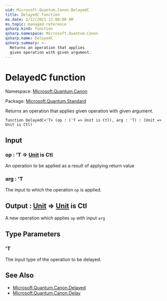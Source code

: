 ```yaml
---
uid: Microsoft.Quantum.Canon.DelayedC
title: DelayedC function
ms.date: 2/12/2021 12:00:00 AM
ms.topic: managed-reference
qsharp.kind: function
qsharp.namespace: Microsoft.Quantum.Canon
qsharp.name: DelayedC
qsharp.summary: >-
  Returns an operation that applies
  given operation with given argument.
---
```


# DelayedC function

Namespace: [Microsoft.Quantum.Canon](xref:Microsoft.Quantum.Canon)

Package: [Microsoft.Quantum.Standard](https://nuget.org/packages/Microsoft.Quantum.Standard)


Returns an operation that appliesgiven operation with given argument.

```qsharp
function DelayedC<'T> (op : ('T => Unit is Ctl), arg : 'T) : (Unit => Unit is Ctl)
```


## Input

### op : 'T => [Unit](xref:microsoft.quantum.lang-ref.unit)  is Ctl

An operation to be applied as a result of applying return value


### arg : 'T

The input to which the operation `op` is applied.



## Output : [Unit](xref:microsoft.quantum.lang-ref.unit) => [Unit](xref:microsoft.quantum.lang-ref.unit)  is Ctl

A new operation which applies `op` with input `arg`

## Type Parameters

### 'T

The input type of the operation to be delayed.

## See Also

- [Microsoft.Quantum.Canon.Delayed](xref:Microsoft.Quantum.Canon.Delayed)
- [Microsoft.Quantum.Canon.Delay](xref:Microsoft.Quantum.Canon.Delay)